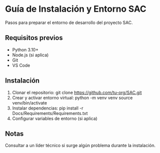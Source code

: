 # Guía de Instalación y Entorno SAC

Pasos para preparar el entorno de desarrollo del proyecto SAC.

## Requisitos previos

- Python 3.10+
- Node.js (si aplica)
- Git
- VS Code

## Instalación

1. Clonar el repositorio:
   git clone https://github.com/tu-org/SAC.git
2. Crear y activar entorno virtual:
   python -m venv venv
   source venv/bin/activate
3. Instalar dependencias:
   pip install -r Docs/Requirements/Requirements.txt
4. Configurar variables de entorno (si aplica)

## Notas

Consultar a un líder técnico si surge algún problema durante la instalación.
